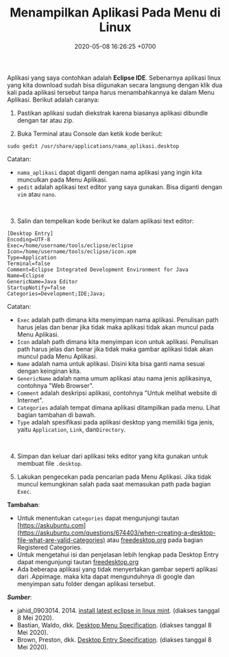 ﻿---
layout: post
title: Menampilkan Aplikasi Pada Menu di Linux
date:   2020-05-08 16:26:25 +0700
categories: linux

---
Aplikasi yang saya contohkan adalah **Eclipse IDE**. Sebenarnya aplikasi linux yang kita download sudah bisa diigunakan secara langsung dengan klik dua kali pada aplikasi tersebut tanpa harus menambahkannya ke dalam Menu Aplikasi. Berikut adalah caranya:  
  
1. Pastikan aplikasi sudah diekstrak karena biasanya aplikasi dibundle dengan tar atau zip.

2. Buka Terminal atau Console dan ketik kode berikut:  
```
sudo gedit /usr/share/applications/nama_aplikasi.desktop
```
Catatan:
- `nama_aplikasi` dapat diganti dengan nama aplikasi yang ingin kita munculkan pada Menu Aplikasi.
- `gedit` adalah aplikasi text editor yang saya gunakan. Bisa diganti dengan `vim` atau `nano`.  
<br/>  

3. Salin dan tempelkan kode berikut ke dalam aplikasi text editor:  
```
[Desktop Entry]
Encoding=UTF-8
Exec=/home/username/tools/eclipse/eclipse
Icon=/home/username/tools/eclipse/icon.xpm
Type=Application
Terminal=false
Comment=Eclipse Integrated Development Environment for Java
Name=Eclipse
GenericName=Java Editor
StartupNotify=false
Categories=Development;IDE;Java;
```
Catatan:
-   `Exec` adalah path dimana kita menyimpan nama aplikasi. Penulisan path harus jelas dan benar jika tidak maka aplikasi tidak akan muncul pada Menu Aplikasi.
-   `Icon` adalah path dimana kita menyimpan icon untuk aplikasi. Penulisan path harus jelas dan benar jika tidak maka gambar aplikasi tidak akan muncul pada Menu Aplikasi.
-   `Name` adalah nama untuk aplikasi. Disini kita bisa ganti nama sesuai dengan keinginan kita.
-   `GenericName` adalah nama umum aplikasi atau nama jenis aplikasinya, contohnya "Web Browser".
-   `Comment` adalah deskripsi aplikasi, contohnya "Untuk melihat website di Internet".
-   `Categories` adalah tempat dimana aplikasi ditampilkan pada menu. Lihat bagian tambahan di bawah.
- `Type` adalah spesifikasi pada aplikasi desktop yang memiliki tiga jenis, yaitu `Application`, `Link`, dan`Directory`.  
<br/>

4. Simpan dan keluar dari aplikasi teks editor yang kita gunakan untuk membuat file `.desktop`.

5. Lakukan pengecekan pada pencarian pada Menu Aplikasi. Jika tidak muncul kemungkinan salah pada saat memasukan path pada bagian `Exec`.

**Tambahan**:
-   Untuk menentukan `categories` dapat mengunjungi tautan [https://askubuntu.com](https://askubuntu.com/questions/674403/when-creating-a-desktop-file-what-are-valid-categories) atau [freedesktop.org](https://specifications.freedesktop.org/menu-spec/menu-spec-1.0.html) pada bagian Registered Categories.
- Untuk mengetahui isi dan penjelasan lebih lengkap pada Desktop Entry dapat mengunjungi tautan [freedesktop.org](https://specifications.freedesktop.org/desktop-entry-spec/desktop-entry-spec-latest.html)
-  Ada beberapa aplikasi yang tidak menyertakan gambar seperti aplikasi dari .Appimage. maka kita dapat mengunduhnya di google dan menyimpan satu folder dengan aplikasi tersebut.

_**Sumber**_:  
- jahid_0903014. 2014. [install latest eclipse in linux mint](https://community.linuxmint.com/tutorial/view/1503). (diakses tanggal 8 Mei 2020).
- Bastian, Waldo, dkk. [Desktop Menu Specification](https://specifications.freedesktop.org/menu-spec/menu-spec-1.0.html). (diakses tanggal 8 Mei 2020).
- Brown, Preston, dkk. [Desktop Entry Specification](https://specifications.freedesktop.org/desktop-entry-spec/desktop-entry-spec-latest.html). (diakses tanggal 8 Mei 2020).
